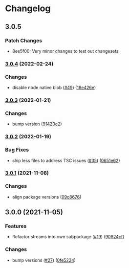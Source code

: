 # Changelog

## 3.0.5

### Patch Changes

- 8ee5f00: Very minor changes to test out changesets

### [3.0.4](https://www.github.com/web-std/io/compare/blob-v3.0.3...blob-v3.0.4) (2022-02-24)

### Changes

- disable node native blob ([#49](https://www.github.com/web-std/io/issues/49)) ([18e426e](https://www.github.com/web-std/io/commit/18e426e0552eb855275faadceab35c41335582f2))

### [3.0.3](https://www.github.com/web-std/io/compare/blob-v3.0.2...blob-v3.0.3) (2022-01-21)

### Changes

- bump version ([91420e2](https://www.github.com/web-std/io/commit/91420e294b4188a6da9c961ce4ef4eeac93595a1))

### [3.0.2](https://www.github.com/web-std/io/compare/blob-v3.0.1...blob-v3.0.2) (2022-01-19)

### Bug Fixes

- ship less files to address TSC issues ([#35](https://www.github.com/web-std/io/issues/35)) ([0651e62](https://www.github.com/web-std/io/commit/0651e62ae42d17eae2db89858c9e44f3342c304c))

### [3.0.1](https://www.github.com/web-std/io/compare/blob-v3.0.0...blob-v3.0.1) (2021-11-08)

### Changes

- align package versions ([09c8676](https://www.github.com/web-std/io/commit/09c8676348619313d9df24d9597cea0eb82704d2))

## 3.0.0 (2021-11-05)

### Features

- Refactor streams into own subpackage ([#19](https://www.github.com/web-std/io/issues/19)) ([90624cf](https://www.github.com/web-std/io/commit/90624cfd2d4253c2cbc316d092f26e77b5169f47))

### Changes

- bump versions ([#27](https://www.github.com/web-std/io/issues/27)) ([0fe5224](https://www.github.com/web-std/io/commit/0fe5224124e318f560dcfbd8a234d05367c9fbcb))
